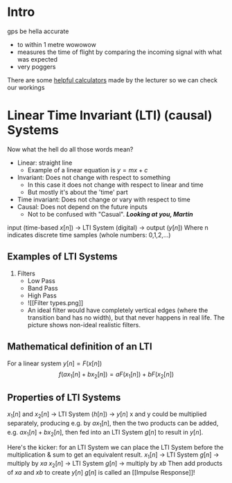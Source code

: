 # Intro
gps be hella accurate
- to within 1 metre wowowow
- measures the time of flight by comparing the incoming signal with what was expected
- very poggers

There are some [helpful calculators](https://chivertj.github.io/dspworksheets) made by the lecturer so we can check our workings

# Linear Time Invariant (LTI) (causal) Systems
Now what the hell do all those words mean?
- Linear: straight line
	- Example of a linear equation is $y = mx+c$
- Invariant: Does not change with respect to something
	- In this case it does not change with respect to linear and time
	- But mostly it's about the 'time' part
- Time invariant: Does not change or vary with respect to time
- Causal: Does not depend on the future inputs
	- Not to be confused with "Casual". ***Looking at you, Martin***

input (time-based $x[n]$) $\rightarrow$ LTI System (digital) $\rightarrow$ output ($y[n]$)
	Where n indicates discrete time samples (whole numbers: 0,1,2,...)

## Examples of LTI Systems
1. Filters
	- Low Pass
	- Band Pass
	- High Pass
	- ![[Filter types.png]]
	- An ideal filter would have completely vertical edges (where the transition band has no width), but that never happens in real life. The picture shows non-ideal realistic filters.

## Mathematical definition of an LTI
For a linear system $y[n] = F(x[n])$
$$f(ax_1[n]+bx_2[n]) = aF(x_1[n])+bF(x_2[n])$$
## Properties of LTI Systems
$x_1[n]$ and $x_2[n]$ -> LTI System ($h[n]$) -> $y[n]$
x and y could be multiplied separately, producing e.g. by $ax_1[n]$, then the two products can be added, e.g. $ax_1[n]+bx_2[n]$, then fed into an LTI System $g[n]$ to result in $y[n]$.

Here's the kicker: for an LTI System we can place the LTI System before the multiplication & sum to get an equivalent result.
	$x_1[n]$ -> LTI System $g[n]$ -> multiply by $xa$
	$x_2[n]$ -> LTI System $g[n]$ -> multiply by $xb$
	Then add products of $xa$ and $xb$ to create $y[n]$
$g[n]$ is called an [[Impulse Response]]!


